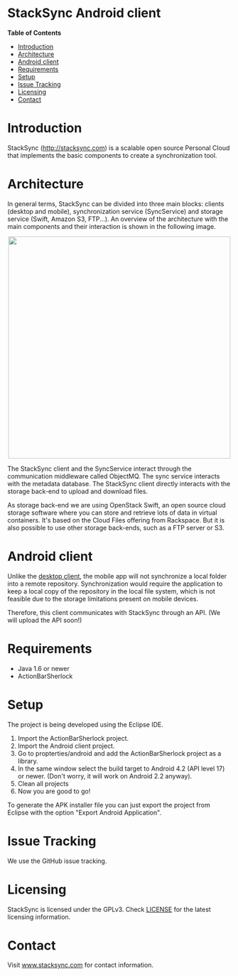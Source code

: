 StackSync Android client
========================


**Table of Contents**

- [Introduction](#introduction)
- [Architecture](#architecture)
- [Android client](#android-client)
- [Requirements](#requirements)
- [Setup](#setup)
- [Issue Tracking](#issue-tracking)
- [Licensing](#licensing)
- [Contact](#contact)


# Introduction

StackSync (<http://stacksync.com>) is a scalable open source Personal Cloud
that implements the basic components to create a synchronization tool.


# Architecture

In general terms, StackSync can be divided into three main blocks: clients
(desktop and mobile), synchronization service (SyncService) and storage
service (Swift, Amazon S3, FTP...). An overview of the architecture
with the main components and their interaction is shown in the following image.

<p align="center">
  <img width="500" src="https://raw.github.com/stacksync/desktop/master/res/stacksync-architecture.png">
</p>

The StackSync client and the SyncService interact through the communication
middleware called ObjectMQ. The sync service interacts with the metadata
database. The StackSync client directly interacts with the storage back-end
to upload and download files.

As storage back-end we are using OpenStack Swift, an open source cloud storage
software where you can store and retrieve lots of data in virtual containers.
It's based on the Cloud Files offering from Rackspace. But it is also possible
to use other storage back-ends, such as a FTP server or S3.


# Android client

Unlike the [desktop client](https://github.com/stacksync/desktop), the mobile app will not synchronize a local folder into a remote
repository. Synchronization would require the application to keep a local copy of the
repository in the local file system, which is not feasible due to the storage limitations present on
mobile devices.

Therefore, this client communicates with StackSync through an API. (We will upload the API soon!)



# Requirements

* Java 1.6 or newer
* ActionBarSherlock 

# Setup

The project is being developed using the Eclipse IDE. 

1. Import the ActionBarSherlock project.
2. Import the Android client project.
3. Go to propterties/android and add the ActionBarSherlock project as a library.
4. In the same window select the build target to Android 4.2 (API level 17) or newer. (Don't worry, it will work on Android 2.2 anyway).
5. Clean all projects
6. Now you are good to go!


To generate the APK installer file you can just export the project from Eclipse with the option "Export Android Application".


# Issue Tracking
We use the GitHub issue tracking.

# Licensing
StackSync is licensed under the GPLv3. Check [LICENSE](LICENSE) for the latest
licensing information.

# Contact
Visit www.stacksync.com for contact information.
